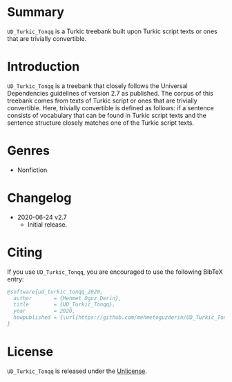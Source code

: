 # Summary

`UD_Turkic_Tonqq` is a Turkic treebank built upon Turkic script texts or ones that are trivially convertible.


# Introduction

`UD_Turkic_Tonqq` is a treebank that closely follows the Universal Dependencies guidelines of version 2.7 as published.
The corpus of this treebank comes from texts of Turkic script or ones that are trivially convertible.
Here, trivially convertible is defined as follows: if a sentence consists of vocabulary that can be found in
Turkic script texts and the sentence structure closely matches one of the Turkic script texts.


# Genres

* Nonfiction


# Changelog

* 2020-06-24 v2.7
  * Initial release.


# Citing

If you use `UD_Turkic_Tonqq`, you are encouraged to use the following BibTeX entry:

```BibTeX
@software{ud_turkic_tonqq_2020,
  author       = {Mehmet Oguz Derin},
  title        = {UD_Turkic_Tonqq},
  year         = 2020,
  howpublished = {\url{https://github.com/mehmetoguzderin/UD_Turkic_Tonqq}}
}
```


# License

`UD_Turkic_Tonqq` is released under the [Unlicense](LICENSE.md).

